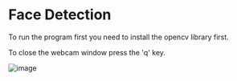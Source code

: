 # Face Detection

To run the program first you need to install the opencv library first.

To close the webcam window press the 'q' key.

![image](https://user-images.githubusercontent.com/75673452/154402302-a150e99c-3320-4515-9ffe-1b4268b384d9.png)

